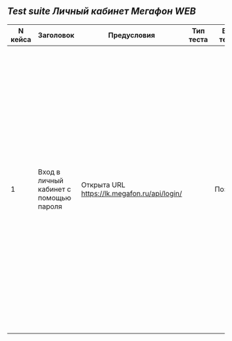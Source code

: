 ## ***Test suite Личный кабинет Мегафон WEB***

| N кейса   | Заголовок | Предусловия | Тип теста | Вид теста | Окружение | требование | Приоритет | Шаги воспроизведения | Ожидаемый результат | Фактическй пезультат |
| --------- | --------- | ----------- | --------- | --------- | --------- | ---------- | --------- | -------------------- | ------------------- | -------------------- |
| 1 | Вход в личный кабинет с помощью пароля | Открыта URL https://lk.megafon.ru/api/login/ | | Позитив | Intel core i5- 8250 U, ОС Windows 11 Home  64bit,  version 21H2 |   | Высокий | 1. В поле “Номер телефона” набирать действующий номер телефона от оператора Мегафон 2. Если не знаем пароль то нажать “нужен пароль” 3. На мобильном телефоне набрать *105*00# 4. На поле “Пароль” набираем пароль из SMS-а 5. Нажимаем кнопку “Войти” на мониторе или Enter на клавиатуре | 1. На поле “Номер телефона” отображается набранный номер 2. Появляется подсказка с бесплатной командой  *105*00# для набора с мобильного телефона для получении паролья 3. На телефон приходит SMS с паролем 4. В поле “Пароль” отображается набранный пароль 5. После загрузки открывается личный кабинет владельца набранного номера |  









